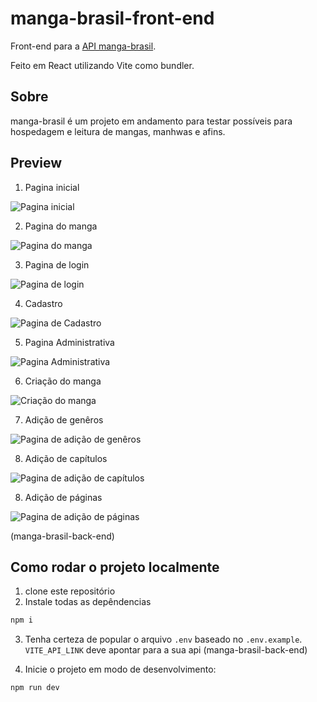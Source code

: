 # manga-brasil-front-end

Front-end para a <a href= "https://github.com/yorigcs/manga-brasil-back-end">API manga-brasil</a>.

Feito em React utilizando Vite como bundler.

## Sobre

manga-brasil é um projeto em andamento para testar possíveis para hospedagem e leitura de mangas, manhwas e afins.

## Preview 

1. Pagina inicial
<img src="https://imgur.com/QH8UZR4.png" alt="Pagina inicial">

2. Pagina do manga
<img src="https://imgur.com/xFMJgjT.png" alt="Pagina do manga">

3. Pagina de login
<img src="https://imgur.com/Mt22mmH.png" alt="Pagina de login">

4. Cadastro
<img src="https://imgur.com/3mPCqju.png" alt="Pagina de Cadastro">

5. Pagina Administrativa
<img src="https://imgur.com/0zv5kTn.png" alt="Pagina Administrativa">

6. Criação do manga
<img src="https://imgur.com/l6XtzJw.png" alt="Criação do manga">

7. Adição de genêros
<img src="https://imgur.com/Q4RaVXf.png" alt="Pagina de adição de genêros">

8. Adição de capítulos
<img src="https://imgur.com/zuMRSxI.png" alt="Pagina de adição de capítulos">

8. Adição de páginas
<img src="https://imgur.com/OzSxNyA.png" alt="Pagina de adição de páginas">

(manga-brasil-back-end)
## Como rodar o projeto localmente

1. clone este repositório
2. Instale todas as depêndencias

```bash
npm i
```

3. Tenha certeza de popular o arquivo `.env` baseado no `.env.example`. `VITE_API_LINK` deve apontar para a sua api (manga-brasil-back-end)

4. Inicie o projeto em modo de desenvolvimento:

```bash
npm run dev
```
